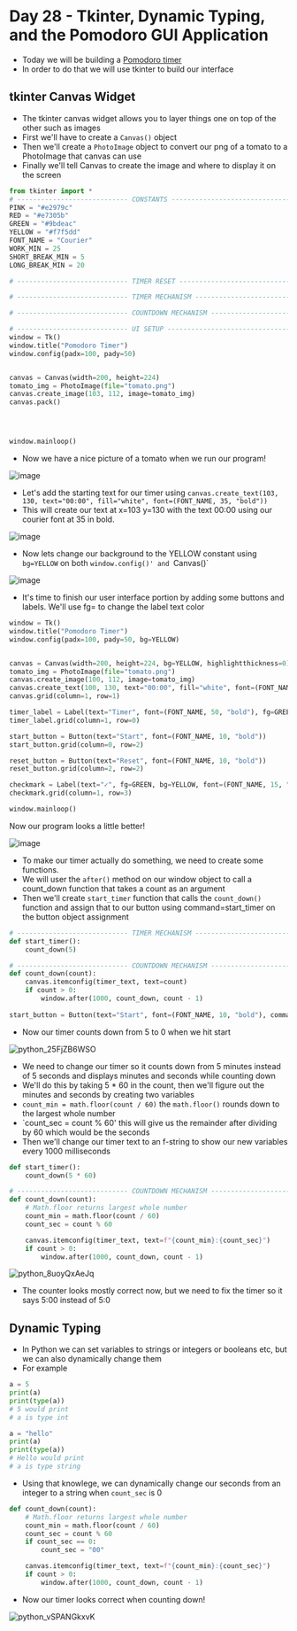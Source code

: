 # Day 28 - Tkinter, Dynamic Typing, and the Pomodoro GUI Application

- Today we will be building a [Pomodoro timer](https://en.wikipedia.org/wiki/Pomodoro_Technique)
- In order to do that we will use tkinter to build our interface

## tkinter Canvas Widget
- The tkinter canvas widget allows you to layer things one on top of the other such as images
- First we'll have to create a `Canvas()` object
- Then we'll create a `PhotoImage` object to convert our png of a tomato to a PhotoImage that canvas can use
- Finally we'll tell Canvas to create the image and where to display it on the screen
```python
from tkinter import *
# ---------------------------- CONSTANTS ------------------------------- #
PINK = "#e2979c"
RED = "#e7305b"
GREEN = "#9bdeac"
YELLOW = "#f7f5dd"
FONT_NAME = "Courier"
WORK_MIN = 25
SHORT_BREAK_MIN = 5
LONG_BREAK_MIN = 20

# ---------------------------- TIMER RESET ------------------------------- # 

# ---------------------------- TIMER MECHANISM ------------------------------- # 

# ---------------------------- COUNTDOWN MECHANISM ------------------------------- # 

# ---------------------------- UI SETUP ------------------------------- #
window = Tk()
window.title("Pomodoro Timer")
window.config(padx=100, pady=50)


canvas = Canvas(width=200, height=224)
tomato_img = PhotoImage(file="tomato.png")
canvas.create_image(103, 112, image=tomato_img)
canvas.pack()




window.mainloop()
```
- Now we have a nice picture of a tomato when we run our program!

![image](https://user-images.githubusercontent.com/52113778/211095820-283e60a2-71e4-4633-a200-3a5e9ecae7f2.png)

- Let's add the starting text for our timer using `canvas.create_text(103, 130, text="00:00", fill="white", font=(FONT_NAME, 35, "bold"))`
- This will create our text at x=103 y=130 with the text 00:00 using our courier font at 35 in bold.

![image](https://user-images.githubusercontent.com/52113778/211096659-58e28a9a-0a50-4be3-952c-e7da9a39fb97.png)

- Now lets change our background to the YELLOW constant using `bg=YELLOW` on both `window.config()' and `Canvas()`

![image](https://user-images.githubusercontent.com/52113778/211097471-1c20db6a-6a06-470c-ab11-96a5b853076c.png)

- It's time to finish our user interface portion by adding some buttons and labels. We'll use fg= to change the label text color
```python
window = Tk()
window.title("Pomodoro Timer")
window.config(padx=100, pady=50, bg=YELLOW)


canvas = Canvas(width=200, height=224, bg=YELLOW, highlightthickness=0)
tomato_img = PhotoImage(file="tomato.png")
canvas.create_image(100, 112, image=tomato_img)
canvas.create_text(100, 130, text="00:00", fill="white", font=(FONT_NAME, 35, "bold"))
canvas.grid(column=1, row=1)

timer_label = Label(text="Timer", font=(FONT_NAME, 50, "bold"), fg=GREEN, bg=YELLOW)
timer_label.grid(column=1, row=0)

start_button = Button(text="Start", font=(FONT_NAME, 10, "bold"))
start_button.grid(column=0, row=2)

reset_button = Button(text="Reset", font=(FONT_NAME, 10, "bold"))
reset_button.grid(column=2, row=2)

checkmark = Label(text="✓", fg=GREEN, bg=YELLOW, font=(FONT_NAME, 15, "bold"))
checkmark.grid(column=1, row=3)

window.mainloop()
```
Now our program looks a little better!

![image](https://user-images.githubusercontent.com/52113778/211099799-a58fc436-4a39-4752-bbfe-d389c8c2d0ae.png)

- To make our timer actually do something, we need to create some functions.
- We will user the `after()` method on our window object to call a count_down function that takes a count as an argument
- Then we'll create `start_timer` function that calls the `count_down()` function and assign that to our button using command=start_timer on the button object assignment
```python
# ---------------------------- TIMER MECHANISM ------------------------------- # 
def start_timer():
    count_down(5)

# ---------------------------- COUNTDOWN MECHANISM ------------------------------- # 
def count_down(count):
    canvas.itemconfig(timer_text, text=count)
    if count > 0:
        window.after(1000, count_down, count - 1)
        
start_button = Button(text="Start", font=(FONT_NAME, 10, "bold"), command=start_timer)

```
- Now our timer counts down from 5 to 0 when we hit start

![python_25FjZB6WSO](https://user-images.githubusercontent.com/52113778/211104167-b7fcc00f-aee6-4f64-a2a3-80eb952f9d20.gif)

- We need to change our timer so it counts down from 5 minutes instead of 5 seconds and displays minutes and seconds while counting down
- We'll do this by taking 5 * 60 in the count, then we'll figure out the minutes and seconds by creating two variables
- `count_min = math.floor(count / 60)` the `math.floor()` rounds down to the largest whole number
- `count_sec = count % 60' this will give us the remainder after dividing by 60 which would be the seconds
- Then we'll change our timer text to an f-string to show our new variables every 1000 milliseconds
```python
def start_timer():
    count_down(5 * 60)

# ---------------------------- COUNTDOWN MECHANISM ------------------------------- # 
def count_down(count):
    # Math.floor returns largest whole number
    count_min = math.floor(count / 60)
    count_sec = count % 60

    canvas.itemconfig(timer_text, text=f"{count_min}:{count_sec}")
    if count > 0:
        window.after(1000, count_down, count - 1)

```

![python_8uoyQxAeJq](https://user-images.githubusercontent.com/52113778/211106000-307b09d1-7a21-4d90-9690-7d57ef760aa4.gif)

- The counter looks mostly correct now, but we need to fix the timer so it says 5:00 instead of 5:0

## Dynamic Typing
- In Python we can set variables to strings or integers or booleans etc, but we can also dynamically change them
- For example
```python
a = 5
print(a)
print(type(a))
# 5 would print
# a is type int

a = "hello"
print(a)
print(type(a))
# Hello would print
# a is type string
```

- Using that knowlege, we can dynamically change our seconds from an integer to a string when `count_sec` is 0
```python
def count_down(count):
    # Math.floor returns largest whole number
    count_min = math.floor(count / 60)
    count_sec = count % 60
    if count_sec == 0:
        count_sec = "00"

    canvas.itemconfig(timer_text, text=f"{count_min}:{count_sec}")
    if count > 0:
        window.after(1000, count_down, count - 1)
```
- Now our timer looks correct when counting down!

![python_vSPANGkxvK](https://user-images.githubusercontent.com/52113778/211107574-0f7055d4-ad2d-40bb-a3e7-5a360fba3c31.gif)
